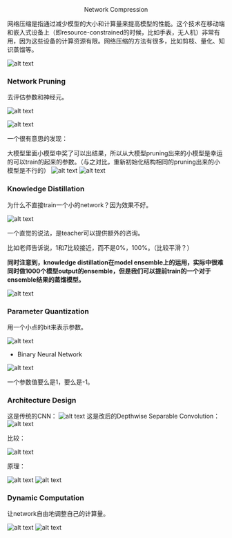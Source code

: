 <center> Network Compression </center>

网络压缩是指通过减少模型的大小和计算量来提高模型的性能。这个技术在移动端和嵌入式设备上（即resource-constrained的时候，比如手表，无人机）非常有用，因为这些设备的计算资源有限。网络压缩的方法有很多，比如剪枝、量化、知识蒸馏等。

![alt text](image.png)

### Network Pruning

去评估参数和神经元。

![alt text](image-1.png)

![alt text](image-2.png)

一个很有意思的发现：

大模型里面小模型中奖了可以出结果，所以从大模型pruning出来的小模型是幸运的可以train的起来的参数。（与之对比，重新初始化结构相同的pruning出来的小模型是不行的）
![alt text](image-4.png)
![alt text](image-3.png)

### Knowledge Distillation

为什么不直接train一个小的network？因为效果不好。



![alt text](image-5.png)

一个直觉的说法，是teacher可以提供额外的咨询。

比如老师告诉说，1和7比较接近，而不是0%，100%。（比较平滑？）

**同时注意到，knowledge distillation在model ensemble上的运用，实际中很难同时做1000个模型output的ensemble，但是我们可以提前train的一个对于ensemble结果的蒸馏模型。**

![alt text](image-6.png)


### Parameter Quantization

用一个小点的bit来表示参数。

![alt text](image-7.png)

- Binary Neural Network

![alt text](image-8.png)

一个参数值要么是1，要么是-1。

### Architecture Design

这是传统的CNN：
![alt text](image-10.png)
这是改后的Depthwise Separable Convolution：
![alt text](image-9.png)

比较：

![alt text](image-11.png)

原理：

![alt text](image-12.png)
![alt text](image-13.png)


### Dynamic Computation

让network自由地调整自己的计算量。

![alt text](image-14.png)
![alt text](image-15.png)




